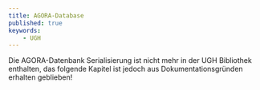 ```yaml
---
title: AGORA-Database
published: true
keywords:
    - UGH
---
```


Die AGORA-Datenbank Serialisierung ist nicht mehr in der UGH Bibliothek enthalten, das folgende Kapitel ist jedoch aus Dokumentationsgründen erhalten geblieben!


